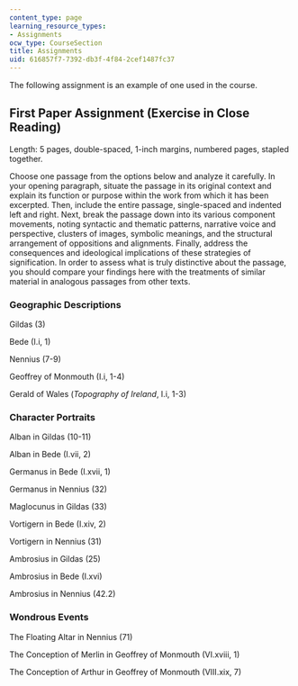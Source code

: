 ```yaml
---
content_type: page
learning_resource_types:
- Assignments
ocw_type: CourseSection
title: Assignments
uid: 616857f7-7392-db3f-4f84-2cef1487fc37
---
```


The following assignment is an example of one used in the course.

First Paper Assignment (Exercise in Close Reading)
--------------------------------------------------

Length: 5 pages, double-spaced, 1-inch margins, numbered pages, stapled together.

Choose one passage from the options below and analyze it carefully. In your opening paragraph, situate the passage in its original context and explain its function or purpose within the work from which it has been excerpted. Then, include the entire passage, single-spaced and indented left and right. Next, break the passage down into its various component movements, noting syntactic and thematic patterns, narrative voice and perspective, clusters of images, symbolic meanings, and the structural arrangement of oppositions and alignments. Finally, address the consequences and ideological implications of these strategies of signification. In order to assess what is truly distinctive about the passage, you should compare your findings here with the treatments of similar material in analogous passages from other texts.

### Geographic Descriptions

Gildas (3)

Bede (I.i, 1)

Nennius (7-9)

Geoffrey of Monmouth (I.i, 1-4)

Gerald of Wales (_Topography of Ireland_, I.i, 1-3)

### Character Portraits

Alban in Gildas (10-11)

Alban in Bede (I.vii, 2)

Germanus in Bede (I.xvii, 1)

Germanus in Nennius (32)

Maglocunus in Gildas (33)

Vortigern in Bede (I.xiv, 2)

Vortigern in Nennius (31)

Ambrosius in Gildas (25)

Ambrosius in Bede (I.xvi)

Ambrosius in Nennius (42.2)

### Wondrous Events

The Floating Altar in Nennius (71)

The Conception of Merlin in Geoffrey of Monmouth (VI.xviii, 1)

The Conception of Arthur in Geoffrey of Monmouth (VIII.xix, 7)